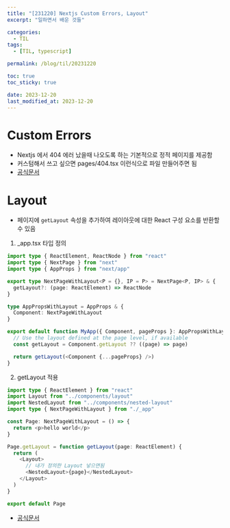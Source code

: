```yaml
---
title: "[231220] Nextjs Custom Errors, Layout"
excerpt: "일하면서 배운 것들"

categories:
  - TIL
tags:
  - [TIL, typescript]

permalink: /blog/til/20231220

toc: true
toc_sticky: true

date: 2023-12-20
last_modified_at: 2023-12-20
---
```


# Custom Errors

- Nextjs 에서 404 에러 났을때 나오도록 하는 기본적으로 정적 페이지를 제공함
- 커스텀해서 쓰고 싶으면 pages/404.tsx 이런식으로 파일 만들어주면 됨
- [공식문서](https://nextjs.org/docs/pages/building-your-application/routing/custom-error)

# Layout

- 페이지에 `getLayout` 속성을 추가하여 레이아웃에 대한 React 구성 요소를 반환할 수 있음

1. \_app.tsx 타입 정의

```ts
import type { ReactElement, ReactNode } from "react"
import type { NextPage } from "next"
import type { AppProps } from "next/app"

export type NextPageWithLayout<P = {}, IP = P> = NextPage<P, IP> & {
  getLayout?: (page: ReactElement) => ReactNode
}

type AppPropsWithLayout = AppProps & {
  Component: NextPageWithLayout
}

export default function MyApp({ Component, pageProps }: AppPropsWithLayout) {
  // Use the layout defined at the page level, if available
  const getLayout = Component.getLayout ?? ((page) => page)

  return getLayout(<Component {...pageProps} />)
}
```

2. getLayout 적용

```ts
import type { ReactElement } from "react"
import Layout from "../components/layout"
import NestedLayout from "../components/nested-layout"
import type { NextPageWithLayout } from "./_app"

const Page: NextPageWithLayout = () => {
  return <p>hello world</p>
}

Page.getLayout = function getLayout(page: ReactElement) {
  return (
    <Layout>
      // 내가 정의한 Layout 넣으면됨
      <NestedLayout>{page}</NestedLayout>
    </Layout>
  )
}

export default Page
```

- [공식문서](https://nextjs.org/docs/pages/building-your-application/routing/pages-and-layouts)
